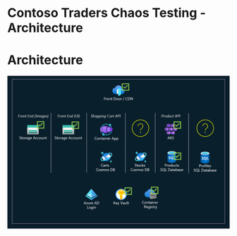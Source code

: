 # Contoso Traders Chaos Testing - Architecture

# Architecture

![](../assets/current-state.png "Current Architecture")

